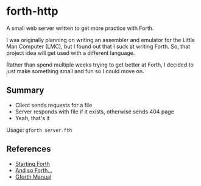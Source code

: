 # forth-http
A small web server written to get more practice with Forth.

I was originally planning on writing an assembler and emulator for the 
Little Man Computer (LMC), but I found out that I suck at writing Forth.
So, that project idea will get used with a different language.

Rather than spend multiple weeks trying to get better at Forth, I decided
to just make something small and fun so I could move on.


## Summary

- Client sends requests for a file
- Server responds with file if it exists, otherwise sends 404 page
- Yeah, that's it

Usage: ```gforth server.fth```


## References

- [Starting Forth](https://www.forth.com/starting-forth/)
- [And so Forth...](https://thebeez.home.xs4all.nl/ForthPrimer/Forth_primer.html)
- [Gforth Manual](https://www.complang.tuwien.ac.at/forth/gforth/Docs-html/)
